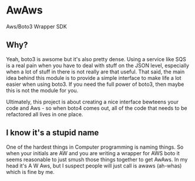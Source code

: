 # AwAws
Aws/Boto3 Wrapper SDK

## Why?

Yeah, boto3 is awsome but it's also pretty dense.  Using a service like SQS
is a real pain when you have to deal with stuff on the JSON level, especially
when a lot of stuff in there is not really are that useful.  That said, the
main idea behind this module is to provide a simple interface to make life a 
lot easier when using boto3.  If you need the full power of boto3, then maybe 
this is not the module for you.

Ultimately, this project is about creating a nice interface bewteens your code
and Aws - so when boto4 comes out, all of the code that needs to be refactored
all lives in one place.


## I know it's a stupid name

One of the hardest things in Computer programming is naming things. So when your
initials are AW and you are writing a wrapper for AWS boto it seems reasonable
to just smush those things together to get AwAws.  In my head it's A W Aws, but
I suspect people will just call is awaws (ah-whas) which is fine by me.


